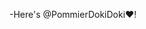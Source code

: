 -Here's @PommierDokiDoki❤️!

<!---
PommierDokiDoki/PommierDokiDoki is a ✨ special ✨ repository because its `README.md` (this file) appears on your GitHub profile.
You can click the Preview link to take a look at your changes.
--->
